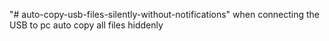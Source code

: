 "# auto-copy-usb-files-silently-without-notifications" 
when connecting the USB to pc auto copy all files hiddenly
